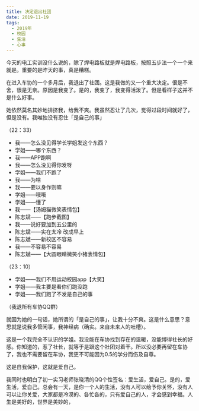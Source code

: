 ```yaml
---
title: 决定退出社团
date: 2019-11-19
tags:
  - 2019年
  - 校园
  - 生活
  - 心事
---
```


今天的电工实训没什么说的，除了焊电路板就是焊电路板，按照五步法一个一个来就是。重要的是昨天的事，真是糟糕。

在进入车协的一个多月后，我退出了社团。这是我做的又一个重大决定。很是不舍，很是无奈。原因是我变了。是的，我变了，我变得活泼了。但是看样子这并不是什么好事。

她依然莫名其妙地排挤我，给我不爽。我虽然忍让了几次，觉得过段时间就好了，但是没有。我唯独没有忍住「是自己的事」

（22：33）

- 我——怎么没见得学长学姐发这个东西？
- 学姐——哪个东西？
- 我——APP跑啊
- 我——怎么没见得你发呀
- 学姐——我们不跑了
- 我——为啥
- 我——要以身作则嘛
- 学姐——哦哦
- 学姐——懂了
- 我——【汤姆猫微笑表情包】
- 陈志斌——【跑步截图】
- 我——说好要加到五公里的
- 陈志斌——实在太冷 改成早上
- 陈志斌——新校区不容易
- 我——不容易不容易
- 陈志斌——【大圆眼睛微笑小猪表情包】

（23：10）

- 学姐——我们不用运动校园app【大笑】
- 学姐——我主要是看你们跑没跑
- 学姐——我们跑了不发是自己的事

（我退所有车协QQ群）

就因为她的一句话，她所谓的「是自己的事」，让我十分不爽。这是什么意思？意思就是说我多管闲事，我神经病（确实。来自未来人的吐槽）。

这是一个我完全不认识的学姐。我没能在车协找到存在的温暖，没能博得社长的好感。你知道的，惹了社长，就等于是跟这个社团对着干。所以没必要再留在车协了，我也不需要留在车协，我更不可能因为0.5的学分而伤及自尊。

这是自我保护，这就是爱自己。

我同时也明白了初一实习老师张晓清的QQ个性签名：爱生活，爱自己。是的，爱生活，爱自己。总会有一天，是你一个人的生活，没有人可以给予你关怀，没有人可以让你关爱，大家都是冷漠的、各忙各的，只有爱自己的人，才会感到幸福。人生是美好的，世界是美妙的，
